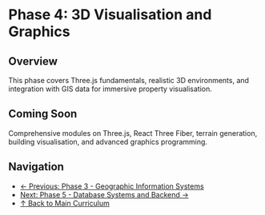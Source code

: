# Phase 4: 3D Visualisation and Graphics

## Overview
This phase covers Three.js fundamentals, realistic 3D environments, and integration with GIS data for immersive property visualisation.

## Coming Soon
Comprehensive modules on Three.js, React Three Fiber, terrain generation, building visualisation, and advanced graphics programming.

## Navigation
- [← Previous: Phase 3 - Geographic Information Systems](../Phase-3-Geographic-Information-Systems/README.md)
- [Next: Phase 5 - Database Systems and Backend →](../Phase-5-Database-Systems-and-Backend/README.md)
- [↑ Back to Main Curriculum](../coding-curriculum.md)
